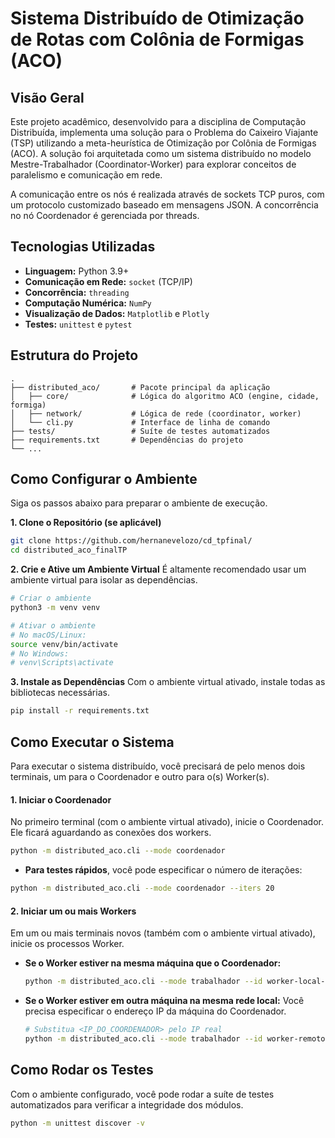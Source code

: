 # Sistema Distribuído de Otimização de Rotas com Colônia de Formigas (ACO)

## Visão Geral

Este projeto acadêmico, desenvolvido para a disciplina de Computação Distribuída, implementa uma solução para o Problema do Caixeiro Viajante (TSP) utilizando a meta-heurística de Otimização por Colônia de Formigas (ACO). A solução foi arquitetada como um sistema distribuído no modelo Mestre-Trabalhador (Coordinator-Worker) para explorar conceitos de paralelismo e comunicação em rede.

A comunicação entre os nós é realizada através de sockets TCP puros, com um protocolo customizado baseado em mensagens JSON. A concorrência no nó Coordenador é gerenciada por threads.

## Tecnologias Utilizadas

* **Linguagem:** Python 3.9+
* **Comunicação em Rede:** `socket` (TCP/IP)
* **Concorrência:** `threading`
* **Computação Numérica:** `NumPy`
* **Visualização de Dados:** `Matplotlib` e `Plotly`
* **Testes:** `unittest` e `pytest`

## Estrutura do Projeto

```
.
├── distributed_aco/       # Pacote principal da aplicação
│   ├── core/              # Lógica do algoritmo ACO (engine, cidade, formiga)
│   ├── network/           # Lógica de rede (coordinator, worker)
│   └── cli.py             # Interface de linha de comando
├── tests/                 # Suíte de testes automatizados
├── requirements.txt       # Dependências do projeto
└── ...
```

## Como Configurar o Ambiente

Siga os passos abaixo para preparar o ambiente de execução.

**1. Clone o Repositório (se aplicável)**
```bash
git clone https://github.com/hernanevelozo/cd_tpfinal/
cd distributed_aco_finalTP
```

**2. Crie e Ative um Ambiente Virtual**
É altamente recomendado usar um ambiente virtual para isolar as dependências.
```bash
# Criar o ambiente
python3 -m venv venv

# Ativar o ambiente
# No macOS/Linux:
source venv/bin/activate
# No Windows:
# venv\Scripts\activate
```

**3. Instale as Dependências**
Com o ambiente virtual ativado, instale todas as bibliotecas necessárias.
```bash
pip install -r requirements.txt
```

## Como Executar o Sistema

Para executar o sistema distribuído, você precisará de pelo menos dois terminais, um para o Coordenador e outro para o(s) Worker(s).

#### **1. Iniciar o Coordenador**

No primeiro terminal (com o ambiente virtual ativado), inicie o Coordenador. Ele ficará aguardando as conexões dos workers.

```bash
python -m distributed_aco.cli --mode coordenador
```
* **Para testes rápidos**, você pode especificar o número de iterações:
```bash
python -m distributed_aco.cli --mode coordenador --iters 20
```

#### **2. Iniciar um ou mais Workers**

Em um ou mais terminais novos (também com o ambiente virtual ativado), inicie os processos Worker.

* **Se o Worker estiver na mesma máquina que o Coordenador:**
    ```bash
    python -m distributed_aco.cli --mode trabalhador --id worker-local-01
    ```

* **Se o Worker estiver em outra máquina na mesma rede local:**
    Você precisa especificar o endereço IP da máquina do Coordenador.
    ```bash
    # Substitua <IP_DO_COORDENADOR> pelo IP real
    python -m distributed_aco.cli --mode trabalhador --id worker-remoto-01 --host <IP_DO_COORDENADOR>
    ```

## Como Rodar os Testes

Com o ambiente configurado, você pode rodar a suíte de testes automatizados para verificar a integridade dos módulos.

```bash
python -m unittest discover -v
```
